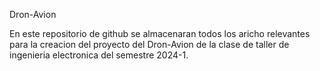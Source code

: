 Dron-Avion

En este repositorio de github se almacenaran todos los aricho relevantes para la creacion del proyecto del Dron-Avion de la clase de taller de ingenieria electronica del semestre 2024-1.

